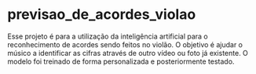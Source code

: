 # previsao_de_acordes_violao
Esse projeto é para a utilização da inteligência artificial para o reconhecimento de acordes sendo feitos no violão. O objetivo é ajudar o músico a identificar as cifras através de outro vídeo ou foto já existente. O modelo foi treinado de forma personalizada e posteriormente testado.
